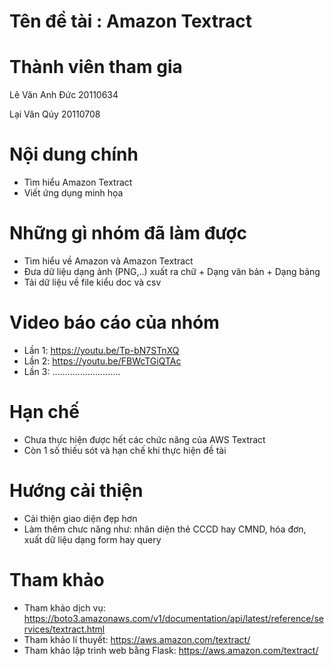 # Tên đề tài : Amazon Textract
          
# Thành viên tham gia

Lê Văn Anh Đức 20110634

Lại Văn Qúy    20110708

# Nội dung chính
- Tìm hiểu Amazon Textract
- Viết ứng dụng minh họa
# Những gì nhóm đã làm được
- Tìm hiểu về Amazon và Amazon Textract
- Đưa dữ liệu dạng ảnh (PNG,..) xuất ra chữ
         + Dạng văn bản
         + Dạng bảng
- Tải dữ liệu về file kiểu doc và csv

# Video báo cáo của nhóm
- Lần 1: https://youtu.be/Tp-bN7STnXQ
- Lần 2: https://youtu.be/FBWcTGiQTAc
- Lần 3: ...........................

# Hạn chế
- Chưa thực hiện được hết các chức năng của AWS Textract
- Còn 1 số thiếu sót và hạn chế khi thực hiện đề tài

# Hướng cải thiện
- Cải thiện giao diện đẹp hơn
- Làm thêm chưc năng như: nhân diện thẻ CCCD hay CMND, hóa đơn, xuất dữ liệu dạng form hay query

# Tham khảo
- Tham khảo dịch vụ: https://boto3.amazonaws.com/v1/documentation/api/latest/reference/services/textract.html
- Tham khảo lí thuyết: https://aws.amazon.com/textract/
- Tham khảo lập trình web bằng Flask: https://aws.amazon.com/textract/
